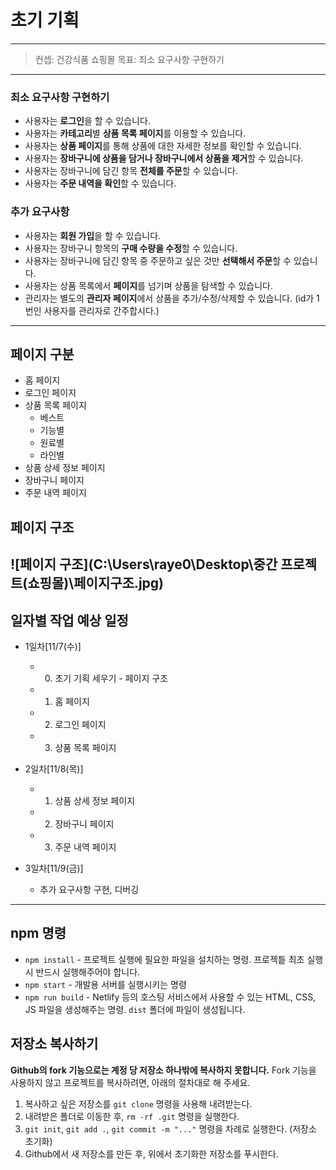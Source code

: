 # 초기 기획
---
> 컨셉: 건강식품 쇼핑몰
> 목표: 최소 요구사항 구현하기
---
### 최소 요구사항 구현하기
  - 사용자는 **로그인**을 할 수 있습니다.
  - 사용자는 **카테고리**별 **상품 목록 페이지**를 이용할 수 있습니다.
  - 사용자는 **상품 페이지**를 통해 상품에 대한 자세한 정보를 확인할 수 있습니다.
  - 사용자는 **장바구니에 상품을 담거나 장바구니에서 상품을 제거**할 수 있습니다.
  - 사용자는 장바구니에 담긴 항목 **전체를 주문**할 수 있습니다.
  - 사용자는 **주문 내역을 확인**할 수 있습니다.

### 추가 요구사항
  - 사용자는 **회원 가입**을 할 수 있습니다.
  - 사용자는 장바구니 항목의 **구매 수량을 수정**할 수 있습니다.
  - 사용자는 장바구니에 담긴 항목 중 주문하고 싶은 것만 **선택해서 주문**할 수 있습니다.
  - 사용자는 상품 목록에서 **페이지**를 넘기며 상품을 탐색할 수 있습니다.
  - 관리자는 별도의 **관리자 페이지**에서 상품을 추가/수정/삭제할 수 있습니다. (id가 1번인 사용자를 관리자로 간주합시다.)
---
## 페이지 구분
- 홈 페이지
- 로그인 페이지
- 상품 목록 페이지
  - 베스트
  - 기능별
  - 원료별
  - 라인별
- 상품 상세 정보 페이지
- 장바구니 페이지
- 주문 내역 페이지

## 페이지 구조
![페이지 구조](C:\Users\raye0\Desktop\중간 프로젝트(쇼핑몰)\페이지구조.jpg)
---
## 일자별 작업 예상 일정
- 1일차[11/7(수)]
  - 0. 초기 기획 세우기 - 페이지 구조
  - 1. 홈 페이지
  - 2. 로그인 페이지
  - 3. 상품 목록 페이지

- 2일차[11/8(목)]
  - 1. 상품 상세 정보 페이지
  - 2. 장바구니 페이지
  - 3. 주문 내역 페이지

- 3일차[11/9(금)]
  - 추가 요구사항 구현, 디버깅


---
## npm 명령

- `npm install` - 프로젝트 실행에 필요한 파일을 설치하는 명령. 프로젝틑 최초 실행 시 반드시 실행해주어야 합니다.
- `npm start` - 개발용 서버를 실행시키는 명령
- `npm run build` - Netlify 등의 호스팅 서비스에서 사용할 수 있는 HTML, CSS, JS 파일을 생성해주는 명령. `dist` 폴더에 파일이 생성됩니다.

## 저장소 복사하기

**Github의 fork 기능으로는 계정 당 저장소 하나밖에 복사하지 못합니다.** Fork 기능을 사용하지 않고 프로젝트를 복사하려면, 아래의 절차대로 해 주세요.

1. 복사하고 싶은 저장소를 `git clone` 명령을 사용해 내려받는다.
1. 내려받은 폴더로 이동한 후, `rm -rf .git` 명령을 실행한다.
1. `git init`, `git add .`, `git commit -m "..."` 명령을 차례로 실행한다. (저장소 초기화)
1. Github에서 새 저장소를 만든 후, 위에서 초기화한 저장소를 푸시한다.
